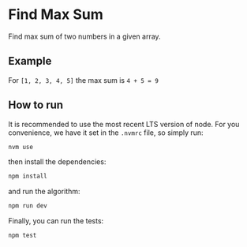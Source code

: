 # Find Max Sum

Find max sum of two numbers in a given array.

## Example

For `[1, 2, 3, 4, 5]` the max sum is `4 + 5 = 9`

## How to run

It is recommended to use the most recent LTS version of node.
For you convenience, we have it set in the `.nvmrc` file, so simply run:

```bash
nvm use
```

then install the dependencies:

```bash
npm install
```

and run the algorithm:

```bash
npm run dev
```

Finally, you can run the tests:

```bash
npm test
```
